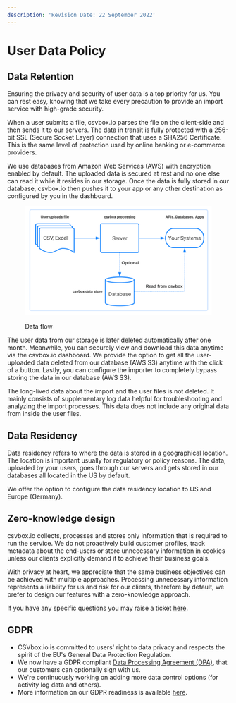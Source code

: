 ```yaml
---
description: 'Revision Date: 22 September 2022'
---
```


# User Data Policy

## Data Retention

Ensuring the privacy and security of user data is a top priority for us. You can rest easy, knowing that we take every precaution to provide an import service with high-grade security.

When a user submits a file, csvbox.io parses the file on the client-side and then sends it to our servers. The data in transit is fully protected with a 256-bit SSL (Secure Socket Layer) connection that uses a SHA256 Certificate. This is the same level of protection used by online banking or e-commerce providers. &#x20;

We use databases from Amazon Web Services (AWS) with encryption enabled by default. The uploaded data is secured at rest and no one else can read it while it resides in our storage. Once the data is fully stored in our database, csvbox.io then pushes it to your app or any other destination as configured by you in the dashboard.

<figure><img src="../.gitbook/assets/csvbox workflow.svg" alt=""><figcaption><p>Data flow</p></figcaption></figure>

The user data from our storage is later deleted automatically after one month. Meanwhile, you can securely view and download this data anytime via the csvbox.io dashboard. We provide the option to get all the user-uploaded data deleted from our database (AWS S3) anytime with the click of a button. Lastly, you can configure the importer to completely bypass storing the data in our database (AWS S3).   &#x20;

The long-lived data about the import and the user files is not deleted. It mainly consists of supplementary log data helpful for troubleshooting and analyzing the import processes. This data does not include any original data from inside the user files.

## Data Residency

Data residency refers to where the data is stored in a geographical location. The location is important usually for regulatory or policy reasons. The data, uploaded by your users, goes through our servers and gets stored in our databases all located in the US by default.

We offer the option to configure the data residency location to US and Europe (Germany).

## Zero-knowledge design

csvbox.io collects, processes and stores only information that is required to run the service. We do not proactively build customer profiles, track metadata about the end-users or store unnecessary information in cookies unless our clients explicitly demand it to achieve their business goals.

With privacy at heart, we appreciate that the same business objectives can be achieved with multiple approaches. Processing unnecessary information represents a liability for us and risk for our clients, therefore by default, we prefer to design our features with a zero-knowledge approach.

If you have any specific questions you may raise a ticket [here](https://share.hsforms.com/1ubpg6RBoQgKOISkRMEViwg5auur).



## **GDPR** <a href="#gdpr" id="gdpr"></a>

* CSVbox.io is committed to users' right to data privacy and respects the spirit of the EU's General Data Protection Regulation.
* We now have a GDPR compliant [Data Processing Agreement (DPA)](gdpr/data-processing-addendum.md), that our customers can optionally sign with us.
* We're continuously working on adding more data control options (for activity log data and others).
* More information on our GDPR readiness is available [here](gdpr/).
